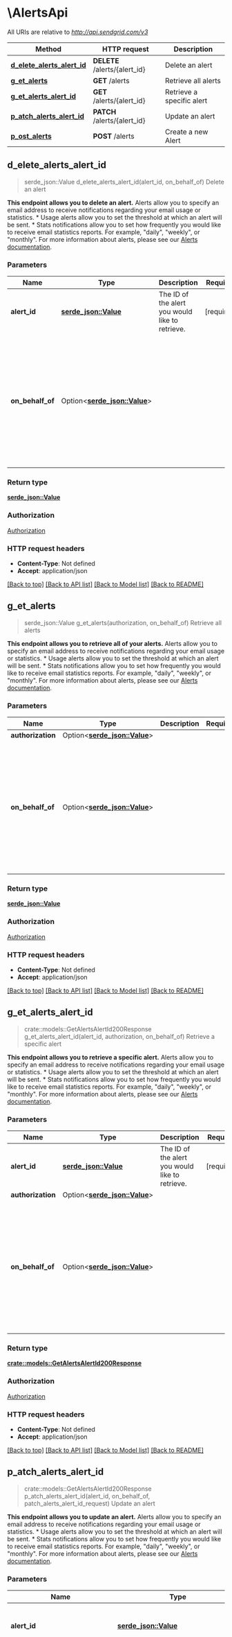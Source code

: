 # \AlertsApi

All URIs are relative to *http://api.sendgrid.com/v3*

Method | HTTP request | Description
------------- | ------------- | -------------
[**d_elete_alerts_alert_id**](AlertsApi.md#d_elete_alerts_alert_id) | **DELETE** /alerts/{alert_id} | Delete an alert
[**g_et_alerts**](AlertsApi.md#g_et_alerts) | **GET** /alerts | Retrieve all alerts
[**g_et_alerts_alert_id**](AlertsApi.md#g_et_alerts_alert_id) | **GET** /alerts/{alert_id} | Retrieve a specific alert
[**p_atch_alerts_alert_id**](AlertsApi.md#p_atch_alerts_alert_id) | **PATCH** /alerts/{alert_id} | Update an alert
[**p_ost_alerts**](AlertsApi.md#p_ost_alerts) | **POST** /alerts | Create a new Alert



## d_elete_alerts_alert_id

> serde_json::Value d_elete_alerts_alert_id(alert_id, on_behalf_of)
Delete an alert

**This endpoint allows you to delete an alert.**  Alerts allow you to specify an email address to receive notifications regarding your email usage or statistics.  * Usage alerts allow you to set the threshold at which an alert will be sent. * Stats notifications allow you to set how frequently you would like to receive email statistics reports. For example, \"daily\", \"weekly\", or \"monthly\".  For more information about alerts, please see our [Alerts documentation](https://sendgrid.com/docs/ui/account-and-settings/alerts/).

### Parameters


Name | Type | Description  | Required | Notes
------------- | ------------- | ------------- | ------------- | -------------
**alert_id** | [**serde_json::Value**](.md) | The ID of the alert you would like to retrieve. | [required] |
**on_behalf_of** | Option<[**serde_json::Value**](.md)> |  |  |[default to The subuser's username. This header generates the API call as if the subuser account was making the call.]

### Return type

[**serde_json::Value**](serde_json::Value.md)

### Authorization

[Authorization](../README.md#Authorization)

### HTTP request headers

- **Content-Type**: Not defined
- **Accept**: application/json

[[Back to top]](#) [[Back to API list]](../README.md#documentation-for-api-endpoints) [[Back to Model list]](../README.md#documentation-for-models) [[Back to README]](../README.md)


## g_et_alerts

> serde_json::Value g_et_alerts(authorization, on_behalf_of)
Retrieve all alerts

**This endpoint allows you to retrieve all of your alerts.**  Alerts allow you to specify an email address to receive notifications regarding your email usage or statistics.  * Usage alerts allow you to set the threshold at which an alert will be sent. * Stats notifications allow you to set how frequently you would like to receive email statistics reports. For example, \"daily\", \"weekly\", or \"monthly\".  For more information about alerts, please see our [Alerts documentation](https://sendgrid.com/docs/ui/account-and-settings/alerts/).

### Parameters


Name | Type | Description  | Required | Notes
------------- | ------------- | ------------- | ------------- | -------------
**authorization** | Option<[**serde_json::Value**](.md)> |  |  |
**on_behalf_of** | Option<[**serde_json::Value**](.md)> |  |  |[default to The subuser's username. This header generates the API call as if the subuser account was making the call.]

### Return type

[**serde_json::Value**](serde_json::Value.md)

### Authorization

[Authorization](../README.md#Authorization)

### HTTP request headers

- **Content-Type**: Not defined
- **Accept**: application/json

[[Back to top]](#) [[Back to API list]](../README.md#documentation-for-api-endpoints) [[Back to Model list]](../README.md#documentation-for-models) [[Back to README]](../README.md)


## g_et_alerts_alert_id

> crate::models::GetAlertsAlertId200Response g_et_alerts_alert_id(alert_id, authorization, on_behalf_of)
Retrieve a specific alert

**This endpoint allows you to retrieve a specific alert.**  Alerts allow you to specify an email address to receive notifications regarding your email usage or statistics.  * Usage alerts allow you to set the threshold at which an alert will be sent. * Stats notifications allow you to set how frequently you would like to receive email statistics reports. For example, \"daily\", \"weekly\", or \"monthly\".  For more information about alerts, please see our [Alerts documentation](https://sendgrid.com/docs/ui/account-and-settings/alerts/).

### Parameters


Name | Type | Description  | Required | Notes
------------- | ------------- | ------------- | ------------- | -------------
**alert_id** | [**serde_json::Value**](.md) | The ID of the alert you would like to retrieve. | [required] |
**authorization** | Option<[**serde_json::Value**](.md)> |  |  |
**on_behalf_of** | Option<[**serde_json::Value**](.md)> |  |  |[default to The subuser's username. This header generates the API call as if the subuser account was making the call.]

### Return type

[**crate::models::GetAlertsAlertId200Response**](GET_alerts_alert_id_200_response.md)

### Authorization

[Authorization](../README.md#Authorization)

### HTTP request headers

- **Content-Type**: Not defined
- **Accept**: application/json

[[Back to top]](#) [[Back to API list]](../README.md#documentation-for-api-endpoints) [[Back to Model list]](../README.md#documentation-for-models) [[Back to README]](../README.md)


## p_atch_alerts_alert_id

> crate::models::GetAlertsAlertId200Response p_atch_alerts_alert_id(alert_id, on_behalf_of, patch_alerts_alert_id_request)
Update an alert

**This endpoint allows you to update an alert.**  Alerts allow you to specify an email address to receive notifications regarding your email usage or statistics.  * Usage alerts allow you to set the threshold at which an alert will be sent. * Stats notifications allow you to set how frequently you would like to receive email statistics reports. For example, \"daily\", \"weekly\", or \"monthly\".  For more information about alerts, please see our [Alerts documentation](https://sendgrid.com/docs/ui/account-and-settings/alerts/).

### Parameters


Name | Type | Description  | Required | Notes
------------- | ------------- | ------------- | ------------- | -------------
**alert_id** | [**serde_json::Value**](.md) | The ID of the alert you would like to retrieve. | [required] |
**on_behalf_of** | Option<[**serde_json::Value**](.md)> |  |  |[default to The subuser's username. This header generates the API call as if the subuser account was making the call.]
**patch_alerts_alert_id_request** | Option<[**PatchAlertsAlertIdRequest**](PatchAlertsAlertIdRequest.md)> |  |  |

### Return type

[**crate::models::GetAlertsAlertId200Response**](GET_alerts_alert_id_200_response.md)

### Authorization

[Authorization](../README.md#Authorization)

### HTTP request headers

- **Content-Type**: application/json
- **Accept**: application/json

[[Back to top]](#) [[Back to API list]](../README.md#documentation-for-api-endpoints) [[Back to Model list]](../README.md#documentation-for-models) [[Back to README]](../README.md)


## p_ost_alerts

> crate::models::PostAlerts201Response p_ost_alerts(authorization, on_behalf_of, post_alerts_request)
Create a new Alert

**This endpoint allows you to create a new alert.**  Alerts allow you to specify an email address to receive notifications regarding your email usage or statistics. There are two types of alerts that can be created with this endpoint:  * `usage_limit` allows you to set the threshold at which an alert will be sent. * `stats_notification` allows you to set how frequently you would like to receive email statistics reports. For example, \"daily\", \"weekly\", or \"monthly\".  For more information about alerts, please see our [Alerts documentation](https://sendgrid.com/docs/ui/account-and-settings/alerts/).

### Parameters


Name | Type | Description  | Required | Notes
------------- | ------------- | ------------- | ------------- | -------------
**authorization** | Option<[**serde_json::Value**](.md)> |  |  |
**on_behalf_of** | Option<[**serde_json::Value**](.md)> |  |  |
**post_alerts_request** | Option<[**PostAlertsRequest**](PostAlertsRequest.md)> |  |  |

### Return type

[**crate::models::PostAlerts201Response**](POST_alerts_201_response.md)

### Authorization

[Authorization](../README.md#Authorization)

### HTTP request headers

- **Content-Type**: application/json
- **Accept**: application/json

[[Back to top]](#) [[Back to API list]](../README.md#documentation-for-api-endpoints) [[Back to Model list]](../README.md#documentation-for-models) [[Back to README]](../README.md)

